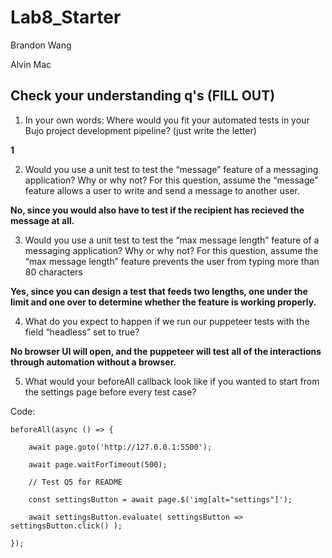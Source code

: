 # Lab8_Starter
Brandon Wang

Alvin Mac

## Check your understanding q's (FILL OUT)
1. In your own words: Where would you fit your automated tests in your Bujo project development pipeline? (just write the letter)

**1**

2. Would you use a unit test to test the “message” feature of a messaging application? Why or why not? For this question, assume the “message” feature allows a user to write and send a message to another user.

**No, since you would also have to test if the recipient has recieved the message at all.**

3. Would you use a unit test to test the “max message length” feature of a messaging application? Why or why not? For this question, assume the “max message length” feature prevents the user from typing more than 80 characters

**Yes, since you can design a test that feeds two lengths, one under the limit and one over to determine whether the feature is working properly.**

4. What do you expect to happen if we run our puppeteer tests with the field “headless” set to true?

**No browser UI will open, and the puppeteer will test all of the interactions through automation without a browser.**

5. What would your beforeAll callback look like if you wanted to start from the settings page before every test case?

Code:

    beforeAll(async () => {
    
        await page.goto('http://127.0.0.1:5500');
    
        await page.waitForTimeout(500);
    
        // Test Q5 for README
    
        const settingsButton = await page.$('img[alt="settings"]');
    
        await settingsButton.evaluate( settingsButton => settingsButton.click() );
    
    });
